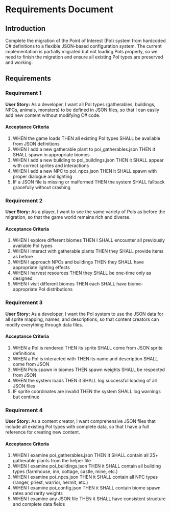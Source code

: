 # Requirements Document

## Introduction

Complete the migration of the Point of Interest (PoI) system from hardcoded C# definitions to a flexible JSON-based configuration system. The current implementation is partially migrated but not loading PoIs properly, so we need to finish the migration and ensure all existing PoI types are preserved and working.

## Requirements

### Requirement 1

**User Story:** As a developer, I want all PoI types (gatherables, buildings, NPCs, animals, monsters) to be defined in JSON files, so that I can easily add new content without modifying C# code.

#### Acceptance Criteria

1. WHEN the game loads THEN all existing PoI types SHALL be available from JSON definitions
2. WHEN I add a new gatherable plant to poi_gatherables.json THEN it SHALL spawn in appropriate biomes
3. WHEN I add a new building to poi_buildings.json THEN it SHALL appear with correct sprites and interactions
4. WHEN I add a new NPC to poi_npcs.json THEN it SHALL spawn with proper dialogue and lighting
5. IF a JSON file is missing or malformed THEN the system SHALL fallback gracefully without crashing

### Requirement 2

**User Story:** As a player, I want to see the same variety of PoIs as before the migration, so that the game world remains rich and diverse.

#### Acceptance Criteria

1. WHEN I explore different biomes THEN I SHALL encounter all previously available PoI types
2. WHEN I interact with gatherable plants THEN they SHALL provide items as before
3. WHEN I approach NPCs and buildings THEN they SHALL have appropriate lighting effects
4. WHEN I harvest resources THEN they SHALL be one-time only as designed
5. WHEN I visit different biomes THEN each SHALL have biome-appropriate PoI distributions

### Requirement 3

**User Story:** As a developer, I want the PoI system to use the JSON data for all sprite mapping, names, and descriptions, so that content creators can modify everything through data files.

#### Acceptance Criteria

1. WHEN a PoI is rendered THEN its sprite SHALL come from JSON sprite definitions
2. WHEN a PoI is interacted with THEN its name and description SHALL come from JSON
3. WHEN PoIs spawn in biomes THEN spawn weights SHALL be respected from JSON
4. WHEN the system loads THEN it SHALL log successful loading of all JSON files
5. IF sprite coordinates are invalid THEN the system SHALL log warnings but continue

### Requirement 4

**User Story:** As a content creator, I want comprehensive JSON files that include all existing PoI types with complete data, so that I have a full reference for creating new content.

#### Acceptance Criteria

1. WHEN I examine poi_gatherables.json THEN it SHALL contain all 25+ gatherable plants from the helper file
2. WHEN I examine poi_buildings.json THEN it SHALL contain all building types (farmhouse, inn, cottage, castle, mine, etc.)
3. WHEN I examine poi_npcs.json THEN it SHALL contain all NPC types (ranger, priest, warrior, hermit, etc.)
4. WHEN I examine poi_config.json THEN it SHALL contain biome spawn rates and rarity weights
5. WHEN I examine any JSON file THEN it SHALL have consistent structure and complete data fields